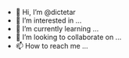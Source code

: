- 👋 Hi, I’m @dictetar
- 👀 I’m interested in ...
- 🌱 I’m currently learning ...
- 💞️ I’m looking to collaborate on ...
- 📫 How to reach me ...

<!---
dictetar/dictetar is a ✨ special ✨ repository because its `README.md` (this file) appears on your GitHub profile.
You can click the Preview link to take a look at your changes.
--->
